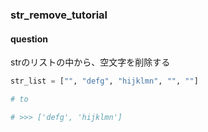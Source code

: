 ### str_remove_tutorial

#### question

strのリストの中から、空文字を削除する

```python
str_list = ["", "defg", "hijklmn", "", ""]

# to

# >>> ['defg', 'hijklmn']
```

